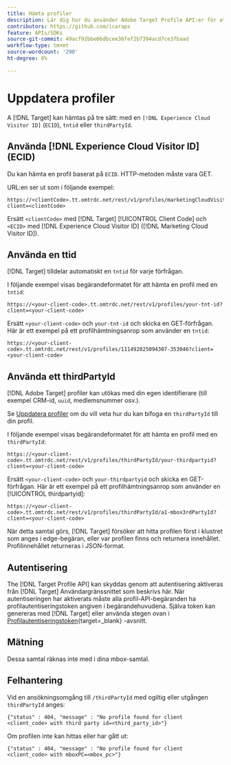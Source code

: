 ```yaml
---
title: Hämta profiler
description: Lär dig hur du använder Adobe Target Profile API:er för att hämta besöksdata som ska användas i [!DNL Target].
contributors: https://github.com/icaraps
feature: APIs/SDKs
source-git-commit: 49acf92bbe06dbcee36fef2b7394acd7ce37baad
workflow-type: tm+mt
source-wordcount: '290'
ht-degree: 0%

---
```


# Uppdatera profiler

A [!DNL Target] kan hämtas på tre sätt: med en `[!DNL Experience Cloud Visitor ID]` (`ECID`), `tntid` eller `thirdPartyId`.

## Använda [!DNL Experience Cloud Visitor ID] (ECID)

Du kan hämta en profil baserat på `ECID`. HTTP-metoden måste vara GET.

URL:en ser ut som i följande exempel:

```
https://<clientCode>.tt.omtrdc.net/rest/v1/profiles/marketingCloudVisitorId/<ECID>?client=<clientCode>
```

Ersätt `<clientCode>` med [!DNL Target] [!UICONTROL Client Code] och `<ECID>` med [!DNL Experience Cloud Visitor ID] ([!DNL Marketing Cloud Visitor ID]).

## Använda en ttid

[!DNL Target] tilldelar automatiskt en `tntid` för varje förfrågan.

I följande exempel visas begärandeformatet för att hämta en profil med en `tntid`:

```
https://<your-client-code>.tt.omtrdc.net/rest/v1/profiles/your-tnt-id?client=<your-client-code>
```

Ersätt `<your-client-code>` och `your-tnt-id` och skicka en GET-förfrågan. Här är ett exempel på ett profilhämtningsanrop som använder en `tntid`:

```
https://<your-client-code>.tt.omtrdc.net/rest/v1/profiles/111492025094307-353046?client=<your-client-code>
```

## Använda ett thirdPartyId

[!DNL Adobe Target] profiler kan utökas med din egen identifierare (till exempel CRM-id, `uuid`, medlemsnummer osv.).

Se [Uppdatera profiler](/help/dev/administer/profile-api/profile-api-overview.md) om du vill veta hur du kan bifoga en `thirdPartyId` till din profil.

I följande exempel visas begärandeformatet för att hämta en profil med en `thirdPartyId`:

```
https://<your-client-code>.tt.omtrdc.net/rest/v1/profiles/thirdPartyId/your-thirdpartyid?client=<your-client-code>
```

Ersätt `<your-client-code>` och `your-thirdpartyid` och skicka en GET-förfrågan. Här är ett exempel på ett profilhämtningsanrop som använder en [!UICONTROL thirdpartyid]:

```
https://<your-client-code>.tt.omtrdc.net/rest/v1/profiles/thirdPartyId/a1-mbox3rdPartyId?client=<your-client-code>
```

När detta samtal görs, [!DNL Target] försöker att hitta profilen först i klustret som anges i edge-begäran, eller var profilen finns och returnera innehållet. Profilinnehållet returneras i JSON-format.

## Autentisering

The [!DNL Target Profile API] kan skyddas genom att autentisering aktiveras från [!DNL Target] Användargränssnittet som beskrivs här. När autentiseringen har aktiverats måste alla profil-API-begäranden ha profilautentiseringstoken angiven i begärandehuvudena. Själva token kan genereras med [!DNL Target] eller använda stegen ovan i [Profilautentiseringstoken](https://developers.adobetarget.com/api/#authentication-tokens){target=_blank} -avsnitt.

## Mätning

Dessa samtal räknas inte med i dina mbox-samtal.

## Felhantering

Vid en ansökningsomgång till `/thirdPartyId` med ogiltig eller utgången `thirdPartyId` anges:

```
{"status" : 404, "message" : "No profile found for client <client_code> with third party id=<third_party_id>"}
```

Om profilen inte kan hittas eller har gått ut:

```
{"status" : 404, "message" : "No profile found for client <client_code> with mboxPC=<mbox_pc>"}
```
